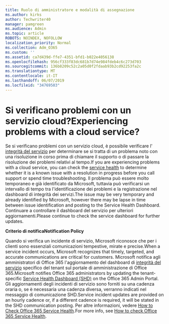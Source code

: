 ```yaml
---
title: Ruolo di amministratore e modalità di assegnazione
ms.author: kirks
author: Techwriter40
manager: pamgreen
ms.audience: Admin
ms.topic: article
ROBOTS: NOINDEX, NOFOLLOW
localization_priority: Normal
ms.collection: Adm_O365
ms.custom: ''
ms.assetid: ca7d439d-ffe7-4351-bfd1-b022e4056138
ms.openlocfilehash: 956cf333f83dc681b7d74e984fdeb4c6c273d703
ms.sourcegitcommit: 136b8209c52c2a05d0f2fdaab93b2cd92253fa2c
ms.translationtype: MT
ms.contentlocale: it-IT
ms.lasthandoff: 06/07/2019
ms.locfileid: "34769503"
---
```

# <a name="experiencing-problems-with-a-cloud-service"></a><span data-ttu-id="3e537-102">Si verificano problemi con un servizio cloud?</span><span class="sxs-lookup"><span data-stu-id="3e537-102">Experiencing problems with a cloud service?</span></span>

<span data-ttu-id="3e537-103">Se si verificano problemi con un servizio cloud, è possibile verificare l' [integrità del servizio](https://admin.microsoft.com/AdminPortal/Home#/servicehealth) per determinare se si tratta di un problema noto con una risoluzione in corso prima di chiamare il supporto o di passare la risoluzione dei problemi relativi al tempo.</span><span class="sxs-lookup"><span data-stu-id="3e537-103">If you are experiencing problems with a cloud service, you can check the [service health](https://admin.microsoft.com/AdminPortal/Home#/servicehealth) to determine whether it is a known issue with a resolution in progress before you call support or spend time troubleshooting.</span></span> <span data-ttu-id="3e537-104">Il problema può essere molto temporaneo e già identificato da Microsoft, tuttavia può verificarsi un intervallo di tempo tra l'identificazione dei problemi e la registrazione nel dashboard di integrità dei servizi.</span><span class="sxs-lookup"><span data-stu-id="3e537-104">The issue may be very temporary and already identified by Microsoft, however there may be lapse in time between issue identification and posting to the Service Health Dashboard.</span></span> <span data-ttu-id="3e537-105">Continuare a controllare il dashboard del servizio per ulteriori aggiornamenti.</span><span class="sxs-lookup"><span data-stu-id="3e537-105">Please continue to check the service dashboard for further updates.</span></span>

<span data-ttu-id="3e537-106">**Criterio di notifica**</span><span class="sxs-lookup"><span data-stu-id="3e537-106">**Notification Policy**</span></span>

<span data-ttu-id="3e537-107">Quando si verifica un incidente di servizio, Microsoft riconosce che per i clienti sono essenziali comunicazioni tempestive, mirate e precise.</span><span class="sxs-lookup"><span data-stu-id="3e537-107">When a service incident occurs, Microsoft recognizes that timely, targeted, and accurate communications are critical for customers.</span></span> <span data-ttu-id="3e537-108">Microsoft notifica agli amministratori di Office 365 l'aggiornamento del dashboard di [integrità del servizio](https://admin.microsoft.com/AdminPortal/Home#/servicehealth) specifico del tenant sul portale di amministrazione di Office 365.</span><span class="sxs-lookup"><span data-stu-id="3e537-108">Microsoft notifies Office 365 administrators by updating the tenant-specific [Service Health Dashboard (SHD)](https://admin.microsoft.com/AdminPortal/Home#/servicehealth) on the Office 365 Admin Portal.</span></span> <span data-ttu-id="3e537-109">Gli aggiornamenti degli incidenti di servizio sono forniti su una cadenza oraria o, se è necessaria una cadenza diversa, verranno indicati nel messaggio di comunicazione SHD.</span><span class="sxs-lookup"><span data-stu-id="3e537-109">Service incident updates are provided on an hourly cadence or, if a different cadence is required, it will be stated in the SHD communication posting.</span></span> <span data-ttu-id="3e537-110">Per altre informazioni, vedere [How to Check Office 365 Service Health](https://docs.microsoft.com/office365/enterprise/view-service-health).</span><span class="sxs-lookup"><span data-stu-id="3e537-110">For more info, see [How to check Office 365 Service Health](https://docs.microsoft.com/office365/enterprise/view-service-health).</span></span>

